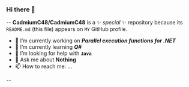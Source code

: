 ### Hi there 👋

--
**CadmiumC48/CadmiumC48** is a ✨ _special_ ✨ repository because its `README.md` (this file) appears on `MY` GitHub profile.



- 🔭 I’m currently working on _**Parallel execution functions for .NET**_
- 🌱 I’m currently learning _**Q#**_
- 🤔 I’m looking for help with **`Java`**
- 💬 Ask me about **Nothing**
- 📫 How to reach me: ...

--
